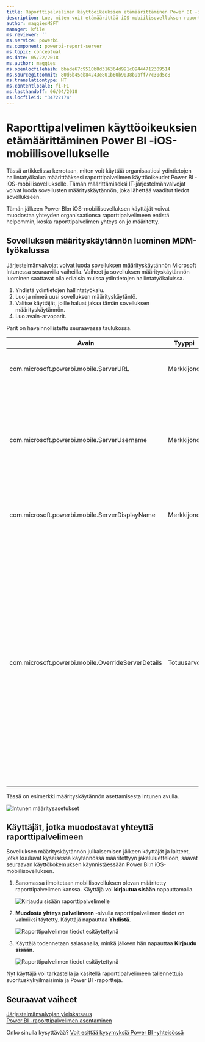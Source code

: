 ```yaml
---
title: Raporttipalvelimen käyttöoikeuksien etämäärittäminen Power BI -iOS-mobiilisovellukselle
description: Lue, miten voit etämäärittää iOS-mobiilisovelluksen raporttipalvelimelle.
author: maggiesMSFT
manager: kfile
ms.reviewer: ''
ms.service: powerbi
ms.component: powerbi-report-server
ms.topic: conceptual
ms.date: 05/22/2018
ms.author: maggies
ms.openlocfilehash: bbade67c9510b8d316364d991c09444712309514
ms.sourcegitcommit: 80d6b45eb84243e801b60b9038b9bff77c30d5c8
ms.translationtype: HT
ms.contentlocale: fi-FI
ms.lasthandoff: 06/04/2018
ms.locfileid: "34722174"
---
```

# <a name="configure-power-bi-ios-mobile-app-access-to-a-report-server-remotely"></a>Raporttipalvelimen käyttöoikeuksien etämäärittäminen Power BI -iOS-mobiilisovellukselle

Tässä artikkelissa kerrotaan, miten voit käyttää organisaatiosi ydintietojen hallintatyökalua määrittääksesi raporttipalvelimen käyttöoikeudet Power BI -iOS-mobiilisovellukselle. Tämän määrittämiseksi IT-järjestelmänvalvojat voivat luoda sovellusten määrityskäytännön, joka lähettää vaaditut tiedot sovellukseen. 

 Tämän jälkeen Power BI:n iOS-mobiilisovelluksen käyttäjät voivat muodostaa yhteyden organisaationsa raporttipalvelimeen entistä helpommin, koska raporttipalvelimen yhteys on jo määritetty. 


## <a name="create-the-app-configuration-policy-in-mdm-tool"></a>Sovelluksen määrityskäytännön luominen MDM-työkalussa 

Järjestelmänvalvojat voivat luoda sovelluksen määrityskäytännön Microsoft Intunessa seuraavilla vaiheilla. Vaiheet ja sovelluksen määrityskäytännön luominen saattavat olla erilaisia muissa ydintietojen hallintatyökaluissa. 

1. Yhdistä ydintietojen hallintatyökalu. 
2. Luo ja nimeä uusi sovelluksen määrityskäytäntö. 
3. Valitse käyttäjät, joille haluat jakaa tämän sovelluksen määrityskäytännön. 
4. Luo avain-arvoparit. 

Parit on havainnollistettu seuraavassa taulukossa.

|Avain  |Tyyppi  |Kuvaus  |
|---------|---------|---------|
| com.microsoft.powerbi.mobile.ServerURL | Merkkijono | Raporttipalvelimen URL-osoite </br> Tulee alkaa merkkijonolla http tai https |
| com.microsoft.powerbi.mobile.ServerUsername | Merkkijono | [valinnainen] </br> Käyttäjänimi, jota käytetään muodostettaessa yhteyttä palvelimeen. </br> Jos sellaista ei ole, sovellus pyytää käyttäjää antamaan käyttäjänimen yhteyden muodostamista varten.| 
| com.microsoft.powerbi.mobile.ServerDisplayName | Merkkijono | [valinnainen] </br> Oletusarvo on ”Raporttipalvelin” </br> Kutsumanimi, joka edustaa palvelinta sovelluksessa | 
| com.microsoft.powerbi.mobile.OverrideServerDetails | Totuusarvo | Oletusarvo on Tosi (True) </br> Jos arvo on ”Tosi”, tämä asetus ohittaa mobiililaitteella olevat raporttipalvelimen määritelmät (aiemmin määritetyt palvelimet poistetaan). </br> Ohituksen Tosi-arvo estää käyttäjää poistamista kyseistä määritystä. </br> Epätosi-arvo lisää lähetetyt arvot poistamatta olemassa olevia asetuksia. </br> Jos sama palvelimen URL-osoite on jo määritetty mobiilisovelluksessa, sovellus jättää sen määrityksen ennalleen eikä pyydä käyttäjän todentamista uudelleen kyseisen palvelimen tapauksessa. |

Tässä on esimerkki määrityskäytännön asettamisesta Intunen avulla.

![Intunen määritysasetukset](media/configure-powerbi-mobile-apps-remote/power-bi-ios-remote-configuration-settings.png)

## <a name="end-users-connecting-to-a-report-server"></a>Käyttäjät, jotka muodostavat yhteyttä raporttipalvelimeen

Sovelluksen määrityskäytännön julkaisemisen jälkeen käyttäjät ja laitteet, jotka kuuluvat kyseisessä käytännössä määritettyyn jakeluluetteloon, saavat seuraavan käyttökokemuksen käynnistäessään Power BI:n iOS-mobiilisovelluksen. 

1. Sanomassa ilmoitetaan mobiilisovelluksen olevan määritetty raporttipalvelimen kanssa. Käyttäjä voi **kirjautua sisään** napauttamalla.

    ![Kirjaudu sisään raporttipalvelimelle](media/configure-powerbi-mobile-apps-remote/power-bi-config-server-sign-in.png)

2.  **Muodosta yhteys palvelimeen** -sivulla raporttipalvelimen tiedot on valmiiksi täytetty. Käyttäjä napauttaa **Yhdistä**.

    ![Raporttipalvelimen tiedot esitäytettynä](media/configure-powerbi-mobile-apps-remote/power-bi-ios-remote-configure-connect-server.png)

3. Käyttäjä todennetaan salasanalla, minkä jälkeen hän napauttaa **Kirjaudu sisään**. 

    ![Raporttipalvelimen tiedot esitäytettynä](media/configure-powerbi-mobile-apps-remote/power-bi-config-server-address.png)

Nyt käyttäjä voi tarkastella ja käsitellä raporttipalvelimeen tallennettuja suorituskykyilmaisimia ja Power BI -raportteja.

## <a name="next-steps"></a>Seuraavat vaiheet
[Järjestelmänvalvojan yleiskatsaus](admin-handbook-overview.md)  
[Power BI -raporttipalvelimen asentaminen](install-report-server.md)  

Onko sinulla kysyttävää? [Voit esittää kysymyksiä Power BI -yhteisössä](https://community.powerbi.com/)

